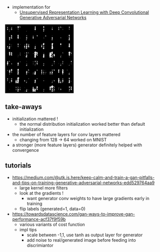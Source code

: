 

+ implementation for
    + [Unsupervised Representation Learning with Deep Convolutional Generative Adversarial Networks](https://arxiv.org/pdf/1511.06434.pdf)


![](gifs/dcgan_stronger_G_small.gif)


## take-aways

+ initialization mattered !
    + the normal distribution initialization worked better than default initialization
+ the number of feature layers for conv layers mattered 
    + changing from 128 -> 64 worked on MNIST
+ a stronger (more feature layers) generator definitely helped with convergence


## tutorials

+ https://medium.com/@utk.is.here/keep-calm-and-train-a-gan-pitfalls-and-tips-on-training-generative-adversarial-networks-edd529764aa9
    + large kernel more filters
    + look at the gradients !
        + want generator conv weights to have large gradients early in training
    + flip labels (generated=1, data=0)
+ https://towardsdatascience.com/gan-ways-to-improve-gan-performance-acf37f9f59b
    + various variants of cost function
    + impl tips
        + scale between -1,1, use tanh as output layer for generator
        + add noise to real/generated image before feeding into discrimiantor